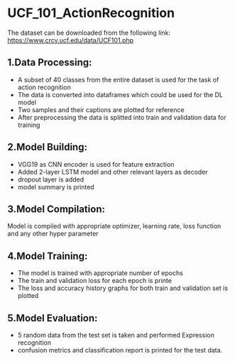 # UCF_101_ActionRecognition
The dataset can be downloaded from the following link: https://www.crcv.ucf.edu/data/UCF101.php 
## 1.Data Processing:
  - A subset of 40 classes from the entire dataset is used for the task of action recognition
  - The data is converted into dataframes which could be used for the DL model
  - Two samples and their captions are plotted for reference
  - After preprocessing the data is splitted into train and validation data for training
## 2.Model Building:
  - VGG19 as CNN encoder is used for feature extraction
  - Added 2-layer LSTM model and other relevant layers as decoder
  - dropout layer is added
  - model summary is printed
## 3.Model Compilation:
  Model is compiled with appropriate optimizer, learning rate, loss function and any other hyper parameter
## 4.Model Training:
  - The model is trained with appropriate number of epochs
  - The train and validation loss for each epoch is printe
  - The loss and accuracy history graphs for both train and validation set is plotted
## 5.Model Evaluation:
  - 5 random data from the test set is taken and performed Expression recognition
  - confusion metrics and classification report is printed for the test data.
